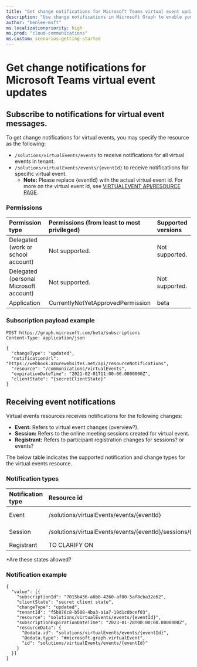 ```yaml
---
title: "Get change notifications for Microsoft Teams virtual event updates"
description: "Use change notifications in Microsoft Graph to enable you to subscribe to various events for Microsoft Teams online meetings."
author: "benlee-msft"
ms.localizationpriority: high
ms.prod: "cloud-communications"
ms.custom: scenarios:getting-started
---
```


# Get change notifications for Microsoft Teams virtual event updates

## Subscribe to notifications for virtual event messages.

To get change notifications for virtual events, you may specify the resource as the following: 
- `/solutions/virtualEvents/events` to receive notifications for all virtual events in tenant. 
- `/solutions/virtualEvents/events/{eventId}` to receive notificatiions for specific virtual event.
  - **Note:** Please replace {eventId} with the actual virtual event id. For more on the virtual event id, see [VIRTUALEVENT API/RESOURCE PAGE](SOMELINK).

### Permissions

| Permission type                       | Permissions (from least to most privileged)              | Supported versions |
|:--------------------------------------|:---------------------------------------------------------|:-------------------|
| Delegated (work or school account)    | Not supported.                                           | Not supported.     |
| Delegated (personal Microsoft account)| Not supported.                                           | Not supported.     |
| Application                           | CurrentlyNotYetApprovedPermission  | beta               |

### Subscription payload example

```HTTP
POST https://graph.microsoft.com/beta/subscriptions
Content-Type: application/json

{
  "changeType": "updated",
  "notificationUrl": "https://webhook.azurewebsites.net/api/resourceNotifications",
  "resource": "/communications/virtualEvents",
  "expirationDateTime": "2021-02-01T11:00:00.0000000Z",
  "clientState": "{secretClientState}"
}
```

## Receiving event notifications

Virtual events resources receives notifications for the following changes:
- **Event:** Refers to virtual event changes (overview?).
- **Session:** Refers to the online meeting sessions created for virtual event.
- **Registrant:** Refers to participant registration changes for sessions? or events?

The below table indicates the supported notification and change types for the virtual events resource.

### Notification types

| Notification type  | Resource id                                                          | Change types      |
|:-------------------|:---------------------------------------------------------------------|:------------------|
| Event              | /solutions/virtualEvents/events/{eventId}                            | updated, deleted  |
| Session            | /solutions/virtualEvents/events/{eventId}/sessions/{onlineMeetingId} | created, updated  |
| Registrant         | TO CLARIFY ON                                                        | register/cancel*  |

*Are these states allowed?

### Notification example

```HTTP
{
  "value": [{
    "subscriptionId": "7015b436-a8b8-4260-af80-5af8cba32e62",
    "clientState": "secret client state",
    "changeType": "updated",
    "tenantId": "f5b076c8-b508-4ba3-a1a7-19d1c0bcef03",
    "resource": "solutions/virtualEvents/events/{eventId}",
    "subscriptionExpirationDateTime": "2023-01-28T00:00:00.0000000Z",
    "resourceData": {
      "@odata.id": "solutions/virtualEvents/events/{eventId}",
      "@odata.type": "#microsoft.graph.virtualEvent",
      "id": "solutions/virtualEvents/events/{eventId}"
    }
  }]
}
```